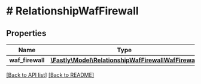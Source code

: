 # # RelationshipWafFirewall

## Properties

Name | Type | Description | Notes
------------ | ------------- | ------------- | -------------
**waf_firewall** | [**\Fastly\Model\RelationshipWafFirewallWafFirewall**](RelationshipWafFirewallWafFirewall.md) |  | [optional]

[[Back to API list]](../../README.md#endpoints) [[Back to README]](../../README.md)
